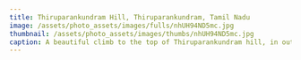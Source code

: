 ```yaml
---
title: Thiruparankundram Hill, Thiruparankundram, Tamil Nadu
image: /assets/photo_assets/images/fulls/nhUH94ND5mc.jpg
thumbnail: /assets/photo_assets/images/thumbs/nhUH94ND5mc.jpg
caption: A beautiful climb to the top of Thiruparankundram hill, in outskirts of Madurai
---
```

